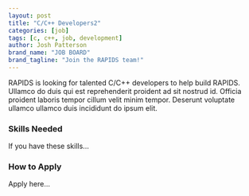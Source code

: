 ```yaml
---
layout: post
title: "C/C++ Developers2"
categories: [job]
tags: [c, c++, job, development]
author: Josh Patterson
brand_name: "JOB BOARD"
brand_tagline: "Join the RAPIDS team!"
---
```


RAPIDS is looking for talented C/C++ developers to help build RAPIDS. Ullamco do duis qui est reprehenderit proident ad sit nostrud id. Officia proident laboris tempor cillum velit minim tempor. Deserunt voluptate ullamco ullamco duis incididunt do ipsum elit.

### Skills Needed

If you have these skills...

### How to Apply

Apply here...
